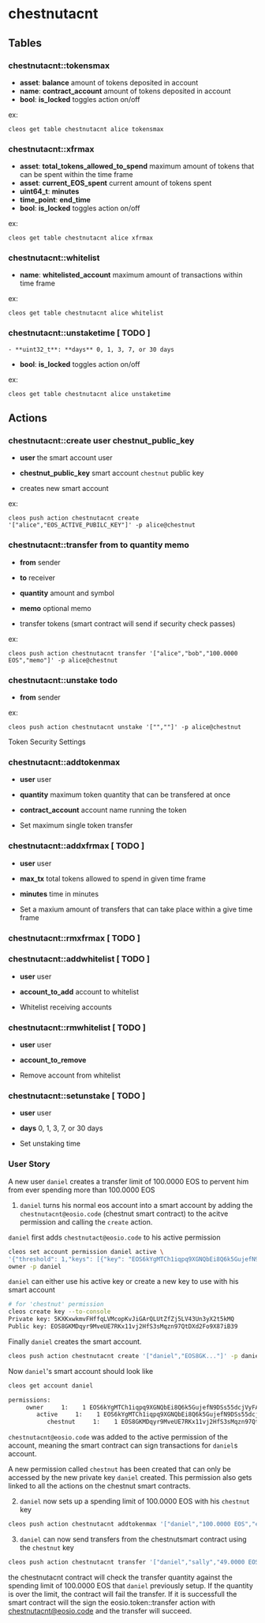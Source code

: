 # chestnutacnt


## Tables

### chestnutacnt::tokensmax
   - **asset**: **balance** amount of tokens deposited in account
   - **name**: **contract_account** amount of tokens deposited in account
   - **bool**: **is_locked** toggles action on/off

ex:
```
cleos get table chestnutacnt alice tokensmax
```

### chestnutacnt::xfrmax
   - **asset**: **total_tokens_allowed_to_spend** maximum amount of tokens that can be spent within the time frame
   - **asset**: **current_EOS_spent** current amount of tokens spent
   - **uint64_t**: **minutes**
   - **time_point**: **end_time**
   - **bool**: **is_locked** toggles action on/off

ex:
```
cleos get table chestnutacnt alice xfrmax
```

### chestnutacnt::whitelist
   - **name**: **whitelisted_account** maximum amount of transactions within time frame

ex:
```
cleos get table chestnutacnt alice whitelist
```

### chestnutacnt::unstaketime   [ TODO ]
    - **uint32_t**: **days** 0, 1, 3, 7, or 30 days
   - **bool**: **is_locked** toggles action on/off

ex:
```
cleos get table chestnutacnt alice unstaketime
```

## Actions

### chestnutacnt::create    user chestnut_public_key
   - **user** the smart account user
   - **chestnut_public_key** smart account `chestnut` public key

   - creates new smart account

ex:
```
cleos push action chestnutacnt create '["alice","EOS_ACTIVE_PUBILC_KEY"]' -p alice@chestnut
```

### chestnutacnt::transfer    from to quantity memo
   - **from** sender
   - **to** receiver
   - **quantity** amount and symbol
   - **memo** optional memo

   - transfer tokens (smart contract will send if security check passes)

ex:
```
cleos push action chestnutacnt transfer '["alice","bob","100.0000 EOS","memo"]' -p alice@chestnut
```

### chestnutacnt::unstake    todo
   - **from** sender

ex:
```
cleos push action chestnutacnt unstake '["",""]' -p alice@chestnut
```

Token Security Settings
### chestnutacnt::addtokenmax
   - **user** user
   - **quantity** maximum token quantity that can be transfered at once
   - **contract_account** account name running the token

   - Set maximum single token transfer

### chestnutacnt::addxfrmax     [ TODO ]
   - **user** user
   - **max_tx** total tokens allowed to spend in given time frame
   - **minutes** time in minutes

   - Set a maxium amount of transfers that can take place within a give time frame

### chestnutacnt::rmxfrmax      [ TODO ]

### chestnutacnt::addwhitelist  [ TODO ]
   - **user** user
   - **account_to_add** account to whitelist

   - Whitelist receiving accounts

### chestnutacnt::rmwhitelist   [ TODO ]
   - **user** user
   - **account_to_remove**

   - Remove account from whitelist

### chestnutacnt::setunstake    [ TODO ]
   - **user** user
   - **days** 0, 1, 3, 7, or 30 days

   - Set unstaking time


### User Story

A new user `daniel` creates a transfer limit of 100.0000 EOS
to pervent him from ever spending more than 100.0000 EOS

1. `daniel` turns his normal eos account into a smart account by
adding the `chestnutacnt@eosio.code` (chestnut smart contract) to
 the acitve permission and calling the `create` action.

`daniel` first adds `chestnutact@eosio.code` to his active permission
```bash
cleos set account permission daniel active \
'{"threshold": 1,"keys": [{"key": "EOS6kYgMTCh1iqpq9XGNQbEi8Q6k5GujefN9DSs55dcjVyFAq7B6b","weight": 1}],"accounts": [{"permission":{"actor":"chestnutacnt","permission":"eosio.code"},"weight":1}], "waits":[]}' \
owner -p daniel

```

`daniel` can either use his active key or create a new key to use with his smart account
```bash
# for 'chestnut' permission
cleos create key --to-console
Private key: 5KXKxwkmvFHffqLVMcopKvJiGArQLUtZfZj5LV43Un3yX2t5kMQ
Public key: EOS8GKMDqyr9MveUE7RKx11vj2HfS3sMqzn97QtDXd2Fo9X87iB39
```

Finally `daniel` creates the smart account.

```bash
cleos push action chestnutacnt create '["daniel","EOS8GK..."]' -p daniel@active
```

Now `daniel`'s smart account should look like

```bash
cleos get account daniel

permissions: 
     owner     1:    1 EOS6kYgMTCh1iqpq9XGNQbEi8Q6k5GujefN9DSs55dcjVyFAq7B6b
        active     1:    1 EOS6kYgMTCh1iqpq9XGNQbEi8Q6k5GujefN9DSs55dcjVyFAq7B6b, 1 chestnutacnt@eosio.code
           chestnut     1:    1 EOS8GKMDqyr9MveUE7RKx11vj2HfS3sMqzn97QtDXd2Fo9X87iB39
```

`chestnutacnt@eosio.code` was added to the active permission of the account, meaning
the smart contract can sign transactions for `daniel`s account.

A new permission called `chestnut` has been created that can only be accessed by the
 new private key `daniel` created.  This permission also gets linked to all the
 actions on the chestnut smart contracts.

2. `daniel` now sets up a spending limit of 100.0000 EOS with his `chestnut` key

```bash
cleos push action chestnutacnt addtokenmax '["daniel","100.0000 EOS","eosio.token"]' -p daniel@chestnut
```

3. `daniel` can now send transfers from the chestnutsmart contract using the `chestnut` key

```bash
cleos push action chestnutacnt transfer '["daniel","sally","49.0000 EOS","finding memo"]' -p daniel@chestnut
```

the chestnutacnt contract will check the transfer quantity against the spending limit of 100.0000 EOS
that `daniel` previously setup.  If the quantity is over the limit, the contract will fail the transfer.
If it is successfull the smart contract will the sign the eosio.token::transfer action with
chestnutacnt@eosio.code and the transfer will succeed.

